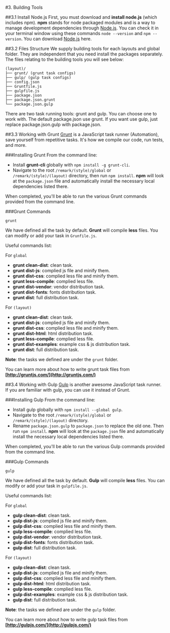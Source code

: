 #3. Building Tools

##3.1 Install Node.js
First, you must download and **install node.js** (which includes npm). **npm** stands for node packaged modules and is a way to manage development dependencies through [Node.js](http://nodejs.org/download/). You can check it in your terminal window using these commands ```node --version``` and ```npm --version```. You can download [Node.js](http://nodejs.org/download/) here.

##3.2 Files Structure
We supply building tools for each layouts and global folder. They are independent that you need install the packages separately. The files relating to the building tools you will see below:

    (layout)/
    ├── grunt/ (grunt task configs)
    ├── gulp/ (gulp task configs)
    ├── config.json
    ├── Gruntfile.js
    ├── gulpfile.js
    ├── package.json
    ├── package.json.grunt
    └── package.json.gulp

There are two task running tools: grunt and gulp. You can choose one to work with. The default package.json use grunt. If you want use gulp, just replace package.json.gulp with package.json.

##3.3 Working with Grunt
[Grunt](http://gruntjs.com/) is a JavaScript task runner (Automation), save yourself from repetitive tasks. It's how we compile our code, run tests, and more.

###Installing Grunt
From the command line:

* Install **grunt-cli** globally with ```npm install -g grunt-cli```.
* Navigate to the root ```/remark/(style)/global``` or ```/remark/(style)/(layout)``` directory, then run ```npm install```. **npm** will look at the ```package.json``` file and automatically install the necessary local dependencies listed there.

When completed, you'll be able to run the various Grunt commands provided from the command line.

###Grunt Commands

    grunt

We have defined all the task by default. **Grunt** will compile **less** files. You can modify or add your task in ```Grunfile.js```.

Useful commands list:

For ```global```

* **grunt clean-dist**: clean task.
* **grunt dist-js**: complied js file and minify them.
* **grunt dist-css**: complied less file and minify them.
* **grunt less-compile**: complied less file.
* **grunt dist-vendor**: vendor distribution task.
* **grunt dist-fonts**: fonts distribution task.
* **grunt dist**: full distribution task.

For ```(layout)```

* **grunt clean-dist**: clean task.
* **grunt dist-js**: complied js file and minify them.
* **grunt dist-css**: complied less file and minify them.
* **grunt dist-html**: html distribution task.
* **grunt less-compile**: complied less file.
* **grunt dist-examples**: example css & js distribution task.
* **grunt dist**: full distribution task.

**Note**: the tasks we defined are under the ```grunt``` folder.

You can learn more about how to write grunt task files from **[http://gruntjs.com/](http://gruntjs.com/)**

##3.4 Working with Gulp
[Gulp](http://gulpjs.com/) is another awesome JavaScript task runner. If you are familiar with gulp, you can use it instead of Grunt.

###Installing Gulp
From the command line:

* Install gulp globally with ```npm install --global gulp```.
* Navigate to the root ```/remark/(style)/global``` or ```/remark/(style)/(layout)``` directory.
* Rename ```package.json.gulp``` to ```package.json``` to replace the old one. Then run ```npm install```. **npm** will look at the ```package.json``` file and automatically install the necessary local dependencies listed there.

When completed, you'll be able to run the various Gulp commands provided from the command line.

###Gulp Commands

    gulp

We have defined all the task by default. **Gulp** will compile **less** files. You can modify or add your task in ```gulpfile.js```.

Useful commands list:

For ```global```

* **gulp clean-dist**: clean task.
* **gulp dist-js**: complied js file and minify them.
* **gulp dist-css**: complied less file and minify them.
* **gulp less-compile**: complied less file.
* **gulp dist-vendor**: vendor distribution task.
* **gulp dist-fonts**: fonts distribution task.
* **gulp dist**: full distribution task.

For ```(layout)```

* **gulp clean-dist**: clean task.
* **gulp dist-js**: complied js file and minify them.
* **gulp dist-css**: complied less file and minify them.
* **gulp dist-html**: html distribution task.
* **gulp less-compile**: complied less file.
* **gulp dist-examples**: example css & js distribution task.
* **gulp dist**: full distribution task.

**Note**: the tasks we defined are under the ```gulp``` folder.

You can learn more about how to write gulp task files from **[http://gulpjs.com/](http://gulpjs.com/)**

